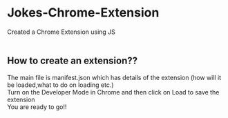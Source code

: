 # Jokes-Chrome-Extension
Created a Chrome Extension using JS  <br><br>
<h2><b>How to create an extension??</b></h2>
The main file is manifest.json which has details of the extension (how will it be loaded,what to do on loading etc.)<br>
Turn on the Developer Mode in Chrome and then click on Load to save the extension <br>
You are ready to go!!

